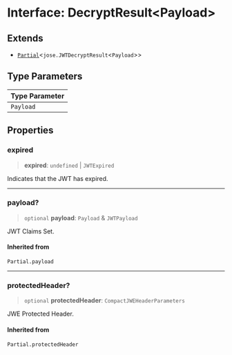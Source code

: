 # Interface: DecryptResult\<Payload\>

## Extends

- [`Partial`](https://www.typescriptlang.org/docs/handbook/utility-types.html#partialtype)\<`jose.JWTDecryptResult`\<`Payload`\>\>

## Type Parameters

| Type Parameter |
| ------ |
| `Payload` |

## Properties

### expired

> **expired**: `undefined` \| `JWTExpired`

Indicates that the JWT has expired.

***

### payload?

> `optional` **payload**: `Payload` & `JWTPayload`

JWT Claims Set.

#### Inherited from

`Partial.payload`

***

### protectedHeader?

> `optional` **protectedHeader**: `CompactJWEHeaderParameters`

JWE Protected Header.

#### Inherited from

`Partial.protectedHeader`
